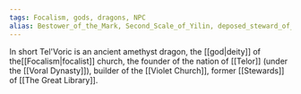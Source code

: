 ```yaml
---
tags: Focalism, gods, dragons, NPC
alias: Bestower_of_the_Mark, Second_Scale_of_Yilin, deposed_steward_of_The_Great_Library, founder_of_Telor_and_shepard_of_its_people, ancient_amethyst_dragon, Tel'Voric's
---
```


In short Tel'Voric is an ancient amethyst dragon, the [[god|deity]] of the[[Focalism|focalist]] church, the founder of the nation of [[Telor]] (under the [[Voral Dynasty]]), builder of the [[Violet Church]], former [[Stewards]] of [[The Great Library]].

